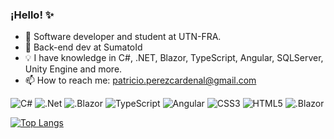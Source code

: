 ### ¡Hello! ✨

- 🌱 Software developer and student at UTN-FRA.
- 💎 Back-end dev at SumatoId
- 💡 I have knowledge in C#, .NET, Blazor, TypeScript, Angular, SQLServer, Unity Engine and more.
- 📫 How to reach me: patricio.perezcardenal@gmail.com

![C#](https://img.shields.io/badge/c%23-%23239120.svg?style=for-the-badge&logo=c-sharp&logoColor=white) ![.Net](https://img.shields.io/badge/.NET-5C2D91?style=for-the-badge&logo=.net&logoColor=white) ![.Blazor](https://img.shields.io/badge/blazor-512BD4?style=for-the-badge&logo=blazor&logoColor=white) ![TypeScript](https://img.shields.io/badge/typescript-%23007ACC.svg?style=for-the-badge&logo=typescript&logoColor=white) ![Angular](https://img.shields.io/badge/angular-DD0031?style=for-the-badge&logo=angular&logoColor=white) ![CSS3](https://img.shields.io/badge/css3-%231572B6.svg?style=for-the-badge&logo=css3&logoColor=white) ![HTML5](https://img.shields.io/badge/html5-%23E34F26.svg?style=for-the-badge&logo=html5&logoColor=white) ![.Blazor](https://img.shields.io/badge/unity-000000?style=for-the-badge&logo=unity&logoColor=white)

[![Top Langs](https://github-readme-stats.vercel.app/api/top-langs/?username=p4ttt0&hide=C&layout=compact)](https://github.com/anuraghazra/github-readme-stats)

